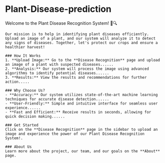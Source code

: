 # Plant-Disease-prediction

  Welcome to the Plant Disease Recognition System! 🌿🔍
    
    Our mission is to help in identifying plant diseases efficiently. Upload an image of a plant, and our system will analyze it to detect any signs of diseases. Together, let's protect our crops and ensure a healthier harvest!

    ### How It Works
    1. **Upload Image:** Go to the **Disease Recognition** page and upload an image of a plant with suspected diseases......
    2. **Analysis:** Our system will process the image using advanced algorithms to identify potential diseases......
    3. **Results:** View the results and recommendations for further action.....

    ### Why Choose Us?
    - **Accuracy:** Our system utilizes state-of-the-art machine learning techniques for accurate disease detection......
    - **User-Friendly:** Simple and intuitive interface for seamless user experience......
    - **Fast and Efficient:** Receive results in seconds, allowing for quick decision making......

    ### Get Started
    Click on the **Disease Recognition** page in the sidebar to upload an image and experience the power of our Plant Disease Recognition System!.

    ### About Us
    Learn more about the project, our team, and our goals on the **About** page.
